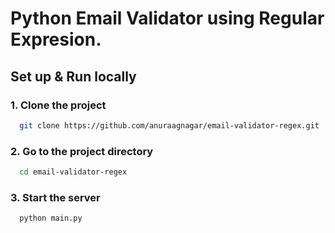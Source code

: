 # Python Email Validator using Regular Expresion.

## Set up & Run locally

### 1. Clone the project

```bash
  git clone https://github.com/anuraagnagar/email-validator-regex.git
```

### 2. Go to the project directory

```bash
  cd email-validator-regex
```

### 3. Start the server

```bash
  python main.py
```

